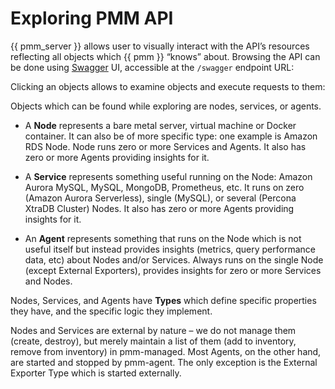 # Exploring PMM API

{{ pmm_server }} allows user to visually interact with the API’s resources reflecting
all objects which {{ pmm }} “knows” about. Browsing the API can be done using
[Swagger](https://swagger.io/tools/swagger-ui/) UI, accessible at the
`/swagger` endpoint URL:

Clicking an objects allows to examine objects and execute requests to them:

Objects which can be found while exploring are nodes, services, or agents.


* A **Node** represents a bare metal server, virtual machine or Docker container. It can also be of more specific type: one example is Amazon RDS Node. Node runs zero or more Services and Agents. It also has zero or more Agents providing insights for it.


* A **Service** represents something useful running on the Node: Amazon Aurora MySQL, MySQL, MongoDB, Prometheus, etc. It runs on zero (Amazon Aurora Serverless), single (MySQL), or several (Percona XtraDB Cluster) Nodes. It also has zero or more Agents providing insights for it.


* An **Agent** represents something that runs on the Node which is not useful itself but instead provides insights (metrics, query performance data, etc) about Nodes and/or Services. Always runs on the single Node (except External Exporters), provides insights for zero or more Services and Nodes.

Nodes, Services, and Agents have **Types** which define specific properties they have, and the specific logic they implement.

Nodes and Services are external by nature – we do not manage them (create, destroy), but merely maintain a list of them (add to inventory, remove from inventory) in pmm-managed. Most Agents, on the other hand, are started and stopped by pmm-agent. The only exception is the External Exporter Type which is started externally.
